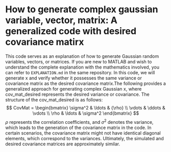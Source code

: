 # How to generate complex gaussian variable, vector, matrix: A generalized code with desired covariance matirx
This code serves as an explanation of how to generate Gaussian random variables, vectors, or matrices. If you are new to MATLAB and wish to understand the complete explanation with the mathematics involved, you can refer to `EXPLANATION.md` in the same repository. In this code, we will generate x and verify whether it possesses the same variance or covariance matrix as the desired covariance matrix.The following provides a generalized approach for generating complex Gaussian x, where cov_mat_desired represents the desired variance or covariance. The structure of the cov_mat_desired is as follows:
$$
CovMat = \begin{bmatrix}
    \sigma^2 & \ldots & {\rho} \\
    \vdots & \ddots & \vdots \\
    \rho & \ldots & \sigma^2
\end{bmatrix}
$$
$\rho$ represents the correlation coefficients, and $\sigma^2$ denotes the variance, which leads to the generation of the covariance matrix in the code. In certain scenarios, the covariance matrix might not have identical diagonal elements, which correspond to the variances. Ultimately, the simulated and desired covariance matrices are approximately similar.